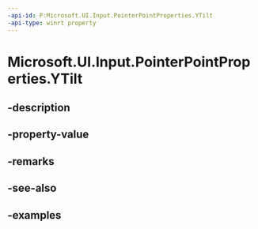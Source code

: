 ```yaml
---
-api-id: P:Microsoft.UI.Input.PointerPointProperties.YTilt
-api-type: winrt property
---
```


# Microsoft.UI.Input.PointerPointProperties.YTilt

<!--
public float YTilt { get; }
-->


## -description

## -property-value

## -remarks

## -see-also

## -examples


